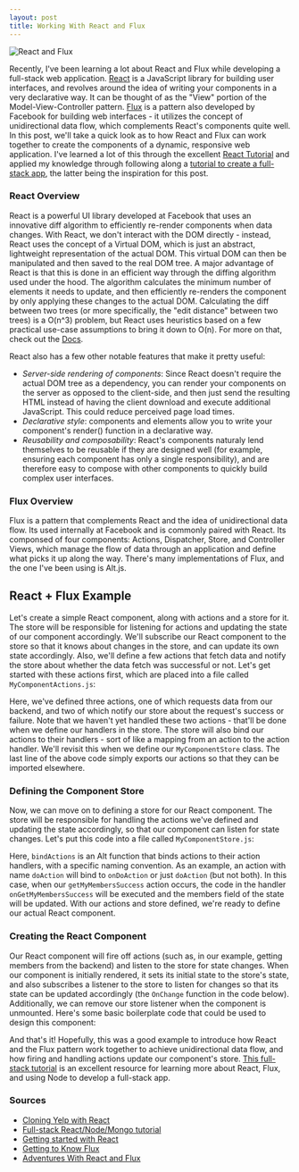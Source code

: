 ```yaml
---
layout: post
title: Working With React and Flux
---
```


![React and Flux](http://no-kill-switch.ghost.io/content/images/2015/06/react.png)

Recently, I've been learning a lot about React and Flux while developing a full-stack web application. 
[React](https://facebook.github.io/react/) is a JavaScript library for building user interfaces, and revolves around the idea of writing your components 
in a very declarative way. It can be thought of as the "View" portion of the Model-View-Controller pattern.
[Flux](https://facebook.github.io/flux/) is a pattern also developed by Facebook for building web interfaces - it utilizes
the concept of unidirectional data flow, which complements React's components quite well. In this post, we'll take a quick 
look as to how React and Flux can work together to create the components of a dynamic, responsive web application. I've learned a lot of this through the excellent [React Tutorial](https://facebook.github.io/react/docs/tutorial.html) and applied my knowledge through following along a [tutorial to create a full-stack app](https://facebook.github.io/react/docs/tutorial.html), the latter being the inspiration for this post. 

### React Overview
React is a powerful UI library developed at Facebook that uses an innovative diff algorithm to efficiently re-render components when
data changes. With React, we don't interact with the DOM directly - instead, React uses the concept of a Virtual DOM, which is just an abstract, 
lightweight representation of the actual DOM. This virtual DOM can then be manipulated and then saved to the real DOM tree. A major advantage of React
is that this is done in an efficient way through the diffing algorithm used under the hood. The algorithm calculates the minimum number of elements 
it needs to update, and then efficiently re-renders the component by only applying these changes to the actual DOM. Calculating the diff between two trees (or more specifically, the "edit distance" between two trees) is a O(n^3) problem, but React uses heuristics based on a few practical use-case assumptions to bring it down to O(n). For more on that, check out the [Docs](https://facebook.github.io/react/docs/reconciliation.html).

React also has a few other notable features that make it pretty useful: 

- *Server-side rendering of components*: Since React doesn't require the actual DOM tree as a dependency, you can render your components on the server as opposed to the client-side, and then just send the resulting HTML instead of having the client download and execute additional JavaScript. This could reduce perceived page load times. 
- *Declarative style*: components and elements allow you to write your component's render() function in a declarative way. 
- *Reusability and composability*: React's components naturaly lend themselves to be reusable if they are designed well (for example, ensuring each component has only a single responsibility), and are therefore easy to compose with other components to quickly build complex user interfaces. 

### Flux Overview
Flux is a pattern that complements React and the idea of unidirectional data flow. Its used internally at Facebook and is commonly paired with React. Its componsed of four components: Actions, Dispatcher, Store, and Controller Views, which manage the flow of data through an application and define what picks it up along the way. There's many implementations of Flux, and the one I've been using is Alt.js. 

## React + Flux Example
Let's create a simple React component, along with actions and a store for it. The store will be responsible for listening for actions and updating the state of our component accordingly. We'll subscribe our React component to the store so that it knows about changes in the store, and can update its own state accordingly. Also, we'll define a few actions that fetch data and notify the store about whether the data fetch was successful or not. Let's get started with these actions first, which are placed into a file called `MyComponentActions.js`:

<script src="https://gist.github.com/rohan-varma/c76af8ce80cc1e99597c3521339a8aa4.js"></script>

Here, we've defined three actions, one of which requests data from our backend, and two of which notify our store about the request's success or failure. Note that we haven't yet handled these two actions - that'll be done when we define our handlers in the store. The store will also bind our actions to their handlers - sort of like a mapping from an action to the action handler. We'll revisit this when we define our `MyComponentStore` class. The last line of the above code simply exports our actions so that they can be imported elsewhere. 

### Defining the Component Store
Now, we can move on to defining a store for our React component. The store will be responsible for handling the actions we've defined and updating the state accordingly, so that our component can listen for state changes. Let's put this code into a file called `MyComponentStore.js`:
<script src="https://gist.github.com/rohan-varma/e580bd6ce605c838e5ed77454d9a540e.js"></script>

Here, `bindActions` is an Alt function that binds actions to their action handlers, with a specific naming convention. As an example, an action with name `doAction` will bind to `onDoAction` or just `doAction` (but not both). In this case, when our `getMyMembersSuccess` action occurs, the code in the handler `onGetMyMembersSuccess` will be executed and the members field of the state will be updated. With our actions and store defined, we're ready to define our actual React component. 

### Creating the React Component

Our React component will fire off actions (such as, in our example, getting members from the backend) and listen to the store for state changes. When our component is initially rendered, it sets its initial state to the store's state, and also subscribes a listener to the store to listen for changes so that its state can be updated accordingly (the `OnChange` function in the code below). Additionally, we can remove our store listener when the component is unmounted. Here's some basic boilerplate code that could be used to design this component:

<script src="https://gist.github.com/rohan-varma/719c4d36d1660710fc20e87e379d5be2.js"></script>

And that's it! Hopefully, this was a good example to introduce how React and the Flux pattern work together to achieve unidirectional data flow, and how firing and handling actions update our component's store. [This full-stack tutorial](http://sahatyalkabov.com/create-a-character-voting-app-using-react-nodejs-mongodb-and-socketio/) is an excellent resource for learning more about React, Flux, and using Node to develop a full-stack app. 

### Sources

- [Cloning Yelp with React](https://www.fullstackreact.com/articles/react-tutorial-cloning-yelp/)
- [Full-stack React/Node/Mongo tutorial](http://sahatyalkabov.com/create-a-character-voting-app-using-react-nodejs-mongodb-and-socketio/)
- [Getting started with React](https://facebook.github.io/react/docs/getting-started.html)
- [Getting to Know Flux](https://scotch.io/tutorials/getting-to-know-flux-the-react-js-architecture)
- [Adventures With React and Flux](http://no-kill-switch.ghost.io/my-adventure-with-react-flux-setting-sails/)
